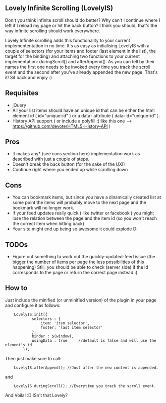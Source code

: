 Lovely Infinite Scrolling (LovelyIS)
------------------------------------


Don't you think infinite scroll should do better? Why can't I continue where I left if I reload my page or hit the back button?
I think you should, that's the way infinite scrolling should work everywhere. 
 
Lovely Infinite scrolling adds this functionality to your current implemententation in no time.
It's as easy as initialising LovelyIS with a couple of selectors (for your items and footer (last element in the list), the target for the binding)
and attaching two functions to your current implementation: duringScroll() and afterAppend(). As you can tell by their names the first one needs to
be invoked every time you track the scroll event and the second after you've already appended the new page. That's it! Sit back and enjoy :)
 
Requisites
----------

* jQuery
* All your list items should have an unique id that can be either the html element id ( id="unique-id" )
or a data- attribute ( data-id="unique-id" ).
* History API support ( or include a polyfill :) like this one --> https://github.com/devote/HTML5-History-API ) 

 
Pros
----
* It makes any* (see cons section here) implementation work as described with just a couple of steps.
* Doesn't break the back button (for the sake of the UX!) 
* Continue right where you ended up while scrolling down 

Cons
----
* You can bookmark items, but since you have a dinamically created list at some point the items will probably move to the next
page and the bookmark will no longer work. 
* If your feed updates really quick ( like twitter or facebook ) you might lose the relation between the page and the item id (so you won't reach the correct item when hitting back) 
* Your site might end up being so awesome it could explode D: 

TODOs
-----
* Figure out something to work out the quickly-updated-feed issue (the bigger the number of items per page the less possibilities of this happening)
 Still, you should be able to check (server side) if the id corresponds to the page or return the correct page instead :) 

How to
------

Just include the minified (or unminified version) of the plugin in your page and configure it as follows:

        LovelyIS.init({
                selectors : {
                    item: 'item selector',
                    footer: 'last item selector'
                },
                binder : $(window),  
                usingData : true     //default is false and will use the element's id
            });

Then just make sure to call: 

        LovelyIS.afterAppend(); //Just after the new content is appended.

and   

        LovelyIS.duringScroll(); //Everytime you track the scroll event.

And Voila! :D ISn't that Lovely? 
